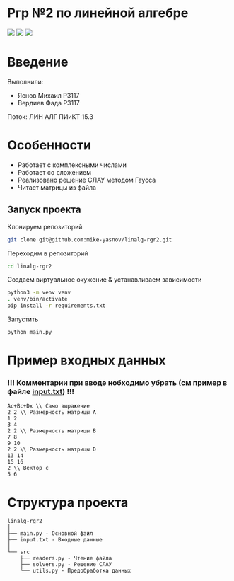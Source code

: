 # Ргр №2 по линейной алгебре

<img src="https://img.shields.io/badge/GIT-black?style=for-the-badge&logo=GIT&logoColor=F05032"/>
<img src="https://img.shields.io/badge/PYTHON-black?style=for-the-badge&logo=python&logoColor=gold"/>
<img src="https://img.shields.io/badge/numpy-black?style=for-the-badge&logo=numpy&logoColor=white"/>

# Введение
Выполнили:
- Яснов Михаил Р3117
- Вердиев Фада Р3117

Поток: ЛИН АЛГ ПИиКТ 15.3

# Особенности  
- Работает с комплексными числами 
- Работает со сложением 
- Реализовано решение СЛАУ методом Гаусса
- Читает матрицы из файла


## Запуск проекта

Клонируем репозиторий
```bash  
git clone git@github.com:mike-yasnov/linalg-rgr2.git
```

Переходим в репозиторий
```bash  
cd linalg-rgr2
```

Создаем виртуальное окужение & устанавливаем зависимости
```bash  
python3 -m venv venv
. venv/bin/activate
pip install -r requirements.txt
```

Запустить
```bash  
python main.py
```
# Пример входных данных 
### !!! Комментарии при вводе нобходимо убрать (см пример в файле [input.txt](https://github.com/mike-yasnov/linalg-rgr2/blob/main/input.txt)) !!!
```
Ac+Bc+Dx \\ Само выражение
2 2 \\ Размерность матрицы A
1 2
3 4
2 2 \\ Размерность матрицы B
7 8
9 10
2 2 \\ Размерность матрицы D
13 14
15 16
2 \\ Вектор c
5 6
```

# Структура проекта

```
linalg-rgr2
│
├── main.py - Основной файл 
├── input.txt - Входные данные
│
└── src
    ├── readers.py - Чтение файла
    ├── solvers.py - Решение СЛАУ
    └── utils.py - Предобработка данных
```